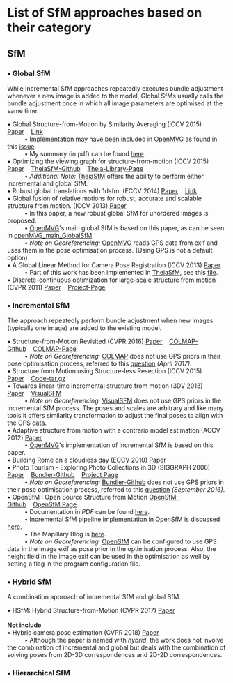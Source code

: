 # List of SfM approaches based on their category<br>

## SfM
### •	Global SfM<br>
While Incremental SfM approaches repeatedly executes bundle adjustment whenever a new image is added to the model, Global SfMs usually calls the bundle adjustment once in which all image parameters are optimised at the same time.<br>

•	Global Structure-from-Motion by Similarity Averaging (ICCV 2015) [Paper](http://openaccess.thecvf.com/content_iccv_2015/papers/Cui_Global_Structure-From-Motion_by_ICCV_2015_paper.pdf)&nbsp;&nbsp;&nbsp;&nbsp;[Link](https://zhpcui.github.io/projects/ICCV2015_SfM/index.html)<br>
&nbsp;&nbsp;&nbsp;&nbsp;&nbsp;&nbsp;&nbsp;&nbsp;&nbsp;&nbsp;•	Implementation may have been included in [OpenMVG](https://github.com/openMVG/openMVG) as found in this [issue](https://github.com/openMVG/openMVG/issues/1241). <br>
&nbsp;&nbsp;&nbsp;&nbsp;&nbsp;&nbsp;&nbsp;&nbsp;&nbsp;&nbsp;•	My summary (in pdf) can be found [here](https://github.com/stanathong/SfM-list/blob/master/paper-review/Review%20-%20Global%20Structure-from-Motion%20by%20Similarity%20Averaging.pdf).<br>
•	Optimizing the viewing graph for structure-from-motion (ICCV 2015) [Paper](http://openaccess.thecvf.com/content_iccv_2015/papers/Sweeney_Optimizing_the_Viewing_ICCV_2015_paper.pdf)&nbsp;&nbsp;&nbsp;&nbsp;[TheiaSfM-Github](https://github.com/sweeneychris/TheiaSfM)&nbsp;&nbsp;&nbsp;&nbsp;[Theia-Library-Page](http://www.theia-sfm.org/)<br>
&nbsp;&nbsp;&nbsp;&nbsp;&nbsp;&nbsp;&nbsp;&nbsp;&nbsp;&nbsp;•	_Additional Note:_ [TheiaSfM](https://github.com/sweeneychris/TheiaSfM) offers the ability to perform either incremental and global SfM.<br>
•	Robust global translations with 1dsfm. (ECCV 2014) [Paper](http://www.cs.cornell.edu/projects/1dsfm/docs/1DSfM_ECCV14.pdf)&nbsp;&nbsp;&nbsp;&nbsp;[Link](http://www.cs.cornell.edu/projects/1dsfm/)<br>
•	Global fusion of relative motions for robust, accurate and scalable structure from motion. (ICCV 2013) [Paper](http://openaccess.thecvf.com/content_iccv_2013/papers/Moulon_Global_Fusion_of_2013_ICCV_paper.pdf)<br>
&nbsp;&nbsp;&nbsp;&nbsp;&nbsp;&nbsp;&nbsp;&nbsp;&nbsp;&nbsp;•	In this paper, a new robust global SfM for unordered images is proposed.<br>
&nbsp;&nbsp;&nbsp;&nbsp;&nbsp;&nbsp;&nbsp;&nbsp;&nbsp;&nbsp;•	[OpenMVG](https://github.com/openMVG/openMVG)'s main global SfM is based on this paper, as can be seen in [openMVG_main_GlobalSfM](http://openmvg.readthedocs.io/en/latest/software/SfM/GlobalSfM/).<br>
&nbsp;&nbsp;&nbsp;&nbsp;&nbsp;&nbsp;&nbsp;&nbsp;&nbsp;&nbsp;• _Note on Georeferencing:_	[OpenMVG](https://github.com/openMVG/openMVG) reads GPS data from exif and uses them in the pose optimisation process. (Using GPS is not a default option) <br>
•	A Global Linear Method for Camera Pose Registration (ICCV 2013) [Paper](http://openaccess.thecvf.com/content_iccv_2013/papers/Jiang_A_Global_Linear_2013_ICCV_paper.pdf)<br>
&nbsp;&nbsp;&nbsp;&nbsp;&nbsp;&nbsp;&nbsp;&nbsp;&nbsp;&nbsp;•	Part of this work has been implemented in [TheiaSfM](https://github.com/sweeneychris/TheiaSfM), see this [file](https://github.com/sweeneychris/TheiaSfM/blob/master/src/theia/sfm/global_pose_estimation/linear_position_estimator.h).<br>
•	Discrete-continuous optimization for large-scale structure from motion (CVPR 2011) [Paper](https://www.cs.cornell.edu/~snavely/publications/disco_cvpr11.pdf)&nbsp;&nbsp;&nbsp;&nbsp;[Project-Page](http://vision.soic.indiana.edu/projects/disco/)<br>

### •	Incremental SfM<br>
The approach repeatedly perform bundle adjustment when new images (typically one image) are added to the existing model.<br>

•	Structure-from-Motion Revisited (CVPR 2016) [Paper](http://openaccess.thecvf.com/content_cvpr_2016/papers/Schonberger_Structure-From-Motion_Revisited_CVPR_2016_paper.pdf)&nbsp;&nbsp;&nbsp;&nbsp;[COLMAP-Github](https://github.com/colmap/colmap)&nbsp;&nbsp;&nbsp;&nbsp;[COLMAP-Page](https://colmap.github.io/)<br>
&nbsp;&nbsp;&nbsp;&nbsp;&nbsp;&nbsp;&nbsp;&nbsp;&nbsp;&nbsp;• _Note on Georeferencing:_	[COLMAP](https://github.com/colmap/colmap) does not use GPS priors in their pose optimisation process, referred to this [question](https://github.com/colmap/colmap/issues/98) _(April 2017)_. <br>
•	Structure from Motion using Structure-less Resection (ICCV 2015) [Paper](https://www.cv-foundation.org/openaccess/content_iccv_2015/papers/Zheng_Structure_From_Motion_ICCV_2015_paper.pdf)&nbsp;&nbsp;&nbsp;&nbsp;[Code-tar.gz](https://www.cs.unc.edu/~ezheng/resources/structure-less_sfm/code/67.tar.gz)<br>
•	Towards linear-time incremental structure from motion (3DV 2013) [Paper](http://ccwu.me/vsfm/vsfm.pdf)&nbsp;&nbsp;&nbsp;&nbsp;[VisualSFM](http://www.ccwu.me/vsfm/)<br>
&nbsp;&nbsp;&nbsp;&nbsp;&nbsp;&nbsp;&nbsp;&nbsp;&nbsp;&nbsp;• _Note on Georeferencing:_	[VisualSFM](http://www.ccwu.me/vsfm/) does not use GPS priors in the incremental SfM process. The poses and scales are arbitrary and like many tools it offers similarity transformation to adjust the final poses to align with the GPS data. <br>
•	Adaptive structure from motion with a contrario model estimation (ACCV 2012) [Paper](http://imagine.enpc.fr/~marletr/publi/ACCV-2012-Moulon-et-al.pdf)<br>
&nbsp;&nbsp;&nbsp;&nbsp;&nbsp;&nbsp;&nbsp;&nbsp;&nbsp;&nbsp;•	[OpenMVG](https://github.com/openMVG/openMVG)'s implementation of incremental SfM is based on this paper.<br>
•	Building Rome on a cloudless day (ECCV 2010) [Paper](http://cs.unc.edu/~jmf/publications/Frahm_et_al_ReconstructionFromPhotoCollection.pdf) <br>
•	Photo Tourism - Exploring Photo Collections in 3D (SIGGRAPH 2006) [Paper](http://phototour.cs.washington.edu/Photo_Tourism.pdf)&nbsp;&nbsp;&nbsp;&nbsp;[Bundler-Github](https://github.com/snavely/bundler_sfm)&nbsp;&nbsp;&nbsp;&nbsp;[Project Page](http://www.cs.cornell.edu/~snavely/bundler/)<br>
&nbsp;&nbsp;&nbsp;&nbsp;&nbsp;&nbsp;&nbsp;&nbsp;&nbsp;&nbsp;• _Note on Georeferencing:_	[Bundler-Github](https://github.com/snavely/bundler_sfm) does not use GPS priors in their pose optimisation process, referred to this [question](https://github.com/snavely/bundler_sfm/issues/38) _(September 2016)_. <br>
•	OpenSfM : Open Source Structure from Motion [OpenSfM-Github](https://github.com/mapillary/OpenSfM)&nbsp;&nbsp;&nbsp;&nbsp;[OpenSfM Page](http://opensfm.readthedocs.io/en/latest/)<br>
&nbsp;&nbsp;&nbsp;&nbsp;&nbsp;&nbsp;&nbsp;&nbsp;&nbsp;&nbsp;•	Documentation in _PDF_ can be found [here](https://media.readthedocs.org/pdf/opensfm/latest/opensfm.pdf).<br>
&nbsp;&nbsp;&nbsp;&nbsp;&nbsp;&nbsp;&nbsp;&nbsp;&nbsp;&nbsp;•	Incremental SfM pipeline implementation in OpenSfM is discussed [here](http://opensfm.readthedocs.io/en/latest/reconstruction_module.html).<br>
&nbsp;&nbsp;&nbsp;&nbsp;&nbsp;&nbsp;&nbsp;&nbsp;&nbsp;&nbsp;•	The Mapillary Blog is [here](https://blog.mapillary.com/update/2016/10/31/denser-3d-point-clouds-in-opensfm.html).<br>
&nbsp;&nbsp;&nbsp;&nbsp;&nbsp;&nbsp;&nbsp;&nbsp;&nbsp;&nbsp;• _Note on Georeferencing:_	[OpenSfM](https://github.com/mapillary/OpenSfM) can be configured to use GPS data in the image exif as pose prior in the optimisation process. Also, the height field in the image exif can be used in the optimisation as well by setting a flag in the program configuration file.<br>

### •	Hybrid SfM
A combination approach of incremental SfM and global SfM.<br>

•	HSfM: Hybrid Structure-from-Motion (CVPR 2017) [Paper](http://openaccess.thecvf.com/content_cvpr_2017/papers/Cui_HSfM_Hybrid_Structure-from-Motion_CVPR_2017_paper.pdf)<br>
<br>
__Not include__<br>
•	Hybrid camera pose estimation (CVPR 2018) [Paper](http://openaccess.thecvf.com/content_cvpr_2018/html/Camposeco_Hybrid_Camera_Pose_CVPR_2018_paper.html)<br>
&nbsp;&nbsp;&nbsp;&nbsp;&nbsp;&nbsp;&nbsp;&nbsp;&nbsp;&nbsp;•	Although the paper is named with _hybrid_, the work does not involve the combination of incremental and global but deals with the combination of solving poses from 2D-3D correspondences and 2D-2D correspondences.<br>

### •	Hierarchical SfM
